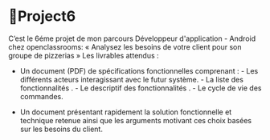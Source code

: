 # 🌱Project6
C’est le 6éme projet de mon parcours Développeur d'application - Android chez openclassrooms: « Analysez les besoins de votre client pour son groupe de pizzerias »
Les livrables attendus :
  - Un document (PDF) de spécifications fonctionnelles comprenant :
           - Les différents acteurs interagissant avec le futur système.
           - La liste des fonctionnalités .
           - Le descriptif des fonctionnalités .
           - Le cycle de vie des commandes.  
            
   - Un document présentant rapidement la solution fonctionnelle et technique retenue ainsi que les arguments motivant ces choix basées sur les besoins du client.
